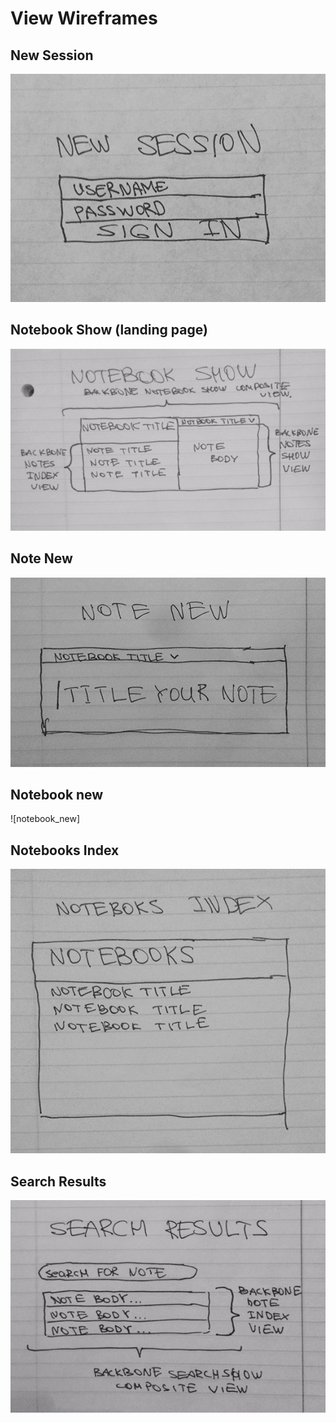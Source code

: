# View Wireframes

## New Session
![new-session]

## Notebook Show (landing page)
![notebook-show]

## Note New
![note-new]

## Notebook new
![notebook_new]

## Notebooks Index
![notebooks-index]

## Search Results
![search-results]

[landing-page]: ./wireframes/landing_page.jpg
[new-session]: ./wireframes/new_session.jpg
[notebook-show]: ./wireframes/notebook_show.jpg
[note-new]: ./wireframes/note_new.jpg
[notebook-new]: ./wireframes/notebook_new.jpg
[notebooks-index]: ./wireframes/notebooks_index.jpg
[search-results]: ./wireframes/search_results.jpg
